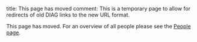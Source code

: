 title: This page has moved
comment: This is a temporary page to allow for redirects of old DIAG links to the new URL format.

This page has moved. For an overview of all people please see the [People page](/people/).

<script type="text/javascript">

var valid_people = {"Bram_van_Ginneken": "bram-van-ginneken","Nico_Karssemeijer": "nico-karssemeijer","Francesco_Ciompi": "francesco-ciompi","Henkjan_Huisman": "henkjan-huisman","Colin_Jacobs": "colin-jacobs","Jeroen_van_der_Laak": "jeroen-van-der-laak","Geert_Litjens": "geert-litjens","Rashindra_Manniesing": "rashindra-manniesing","James_Meakin": "james-meakin","Matthieu_Rutten": "matthieu-rutten","Clarisa_S%C3%A1nchez": "clarisa-sanchez","Cornelia_Schaefer-Prokop": "cornelia-schaefer-prokop","Witali_Aswolinskiy": "witali-aswolinskiy","Thomas_van_den_Heuvel": "thomas-van-den-heuvel","Nikolas_Lessmann": "nikolas-lessmann","Caner_Mercan": "caner-mercan","Nikita_Moriakov": "nikita-moriakov","Keelin_Murphy": "keelin-murphy","Steven_Schalekamp": "steven-schalekamp","Ernst_Scholten": "ernst-scholten","Jonas_Teuwen": "jonas-teuwen","Elke_Loskamp-Huntink": "elke-loskamp-huntink","Rita_Bijlsma": "rita-bijlsma","Merijn_van_Erp": "merijn-van-erp","Paul_Konstantin_Gerke": "paul-konstantin-gerke","Miriam_Groeneveld": "miriam-groeneveld","Sjoerd_Kerkstra": "sjoerd-kerkstra","Sil_van_de_Leemput": "sil-van-de-leemput","Mike_Overkamp": "mike-overkamp","Maud_Wekking": "maud-wekking","Harm_van_Zeeland": "harm-van-zeeland","Alessandro_Ardu": "alessandro-ardu","Maschenka_Balkenhol": "maschenka-balkenhol","P%C3%A9ter_B%C3%A1ndi": "peter-bandi","Thomas_de_Bel": "thomas-de-bel","John-Melle_Bokhorst": "john-melle-bokhorst","Luuk_Boulogne": "luuk-boulogne","Patrick_Brand": "patrick-brand","Wouter_Bulten": "wouter-bulten","Erdi_Calli": "erdi-calli","Oscar_Debats": "oscar-debats","Koen_Dercksen": "koen-dercksen","Miguel_Fernandes": "miguel-fernandes","Daan_Geijs": "daan-geijs","Cristina_Gonzalez_Gonzalo": "cristina-gonzalez-gonzalo","Jasper_van_der_Graaf": "jasper-van-der-graaf","Tariq_Haddad": "tariq-haddad","Ward_Hendrix": "ward-hendrix","Meyke_Hermsen": "meyke-hermsen","Matin_Hosseinzadeh": "matin-hosseinzadeh","Gabriel_Humpire_Mamani": "gabriel-humpire-mamani","Michel_Kok": "michel-kok","Kevin_Koschmieder": "kevin-koschmieder","Kicky_van_Leeuwen": "kicky-van-leeuwen","Bart_Liefers": "bart-liefers","Jasper_Linmans": "jasper-linmans","Esther_Markus-Smeets": "esther-markus-smeets","Midas_Meijs": "midas-meijs","Ajay_Patel": "ajay-patel","Hans_Pinckaers": "hans-pinckaers","Sarah_van_Riel": "sarah-van-riel","Mart_van_Rijthoven": "mart-van-rijthoven","Riccardo_Samperna": "riccardo-samperna","Anton_Schreuder": "anton-schreuder","Cheryl_Sital": "cheryl-sital","Ecem_Sogancioglu": "ecem-sogancioglu","David_Tellez": "david-tellez","Kiran_Vaidhya_Venkadesh": "kiran-vaidhya-venkadesh","Coen_de_Vente": "coen-de-vente","Xie_Weiyi": "xie-weiyi","Gaby_Whitehead": "gaby-whitehead","Bram_de_Wilde": "bram-de-wilde","Ludo_van_Alst": "ludo-van-alst","Niels_van_den_Hork": "niels-van-den-hork","Thijs_van_den_Hout": "thijs-van-den-hout","Jeffrey_Hoven": "jeffrey-hoven","Ruben_Kluge": "ruben-kluge","Chase_Neff": "chase-neff","Martijn_Schilpzand": "martijn-schilpzand","Rens_van_Schouwenburg": "rens-van-schouwenburg","Grzegorz_Chlebus": "grzegorz-chlebus","Nils_Hendrix": "nils-hendrix","Alessa_Hering": "alessa-hering"
}

valid_pub_pages = {"Bram+van+Ginneken": "bram-van-ginneken","Nico+Karssemeijer": "nico-karssemeijer","Francesco+Ciompi": "francesco-ciompi","Henkjan+Huisman": "henkjan-huisman","Colin+Jacobs": "colin-jacobs","Jeroen+van+der+Laak": "jeroen-van-der-laak","Geert+Litjens": "geert-litjens","Rashindra+Manniesing": "rashindra-manniesing","James+Meakin": "james-meakin","Matthieu+Rutten": "matthieu-rutten","Clarisa+Sánchez": "clarisa-sanchez","Cornelia+Schaefer-Prokop": "cornelia-schaefer-prokop","Witali+Aswolinskiy": "witali-aswolinskiy","Thomas+van+den+Heuvel": "thomas-van-den-heuvel","Nikolas+Lessmann": "nikolas-lessmann","Caner+Mercan": "caner-mercan","Nikita+Moriakov": "nikita-moriakov","Keelin+Murphy": "keelin-murphy","Steven+Schalekamp": "steven-schalekamp","Ernst+Scholten": "ernst-scholten","Jonas+Teuwen": "jonas-teuwen","Elke+Loskamp-Huntink": "elke-loskamp-huntink","Rita+Bijlsma": "rita-bijlsma","Merijn+van+Erp": "merijn-van-erp","Paul+Konstantin+Gerke": "paul-konstantin-gerke","Miriam+Groeneveld": "miriam-groeneveld","Sjoerd+Kerkstra": "sjoerd-kerkstra","Sil+van+de+Leemput": "sil-van-de-leemput","Mike+Overkamp": "mike-overkamp","Maud+Wekking": "maud-wekking","Harm+van+Zeeland": "harm-van-zeeland","Alessandro+Ardu": "alessandro-ardu","Maschenka+Balkenhol": "maschenka-balkenhol","Péter+Bándi": "peter-bandi","Thomas+de+Bel": "thomas-de-bel","John-Melle+Bokhorst": "john-melle-bokhorst","Luuk+Boulogne": "luuk-boulogne","Patrick+Brand": "patrick-brand","Wouter+Bulten": "wouter-bulten","Erdi+Calli": "erdi-calli","Oscar+Debats": "oscar-debats","Koen+Dercksen": "koen-dercksen","Miguel+Fernandes": "miguel-fernandes","Daan+Geijs": "daan-geijs","Cristina+Gonzalez+Gonzalo": "cristina-gonzalez-gonzalo","Jasper+van+der+Graaf": "jasper-van-der-graaf","Tariq+Haddad": "tariq-haddad","Ward+Hendrix": "ward-hendrix","Meyke+Hermsen": "meyke-hermsen","Matin+Hosseinzadeh": "matin-hosseinzadeh","Gabriel+Humpire+Mamani": "gabriel-humpire-mamani","Michel+Kok": "michel-kok","Kevin+Koschmieder": "kevin-koschmieder","Kicky+van+Leeuwen": "kicky-van-leeuwen","Bart+Liefers": "bart-liefers","Jasper+Linmans": "jasper-linmans","Esther+Markus-Smeets": "esther-markus-smeets","Midas+Meijs": "midas-meijs","Ajay+Patel": "ajay-patel","Hans+Pinckaers": "hans-pinckaers","Sarah+van+Riel": "sarah-van-riel","Mart+van+Rijthoven": "mart-van-rijthoven","Riccardo+Samperna": "riccardo-samperna","Anton+Schreuder": "anton-schreuder","Cheryl+Sital": "cheryl-sital","Ecem+Sogancioglu": "ecem-sogancioglu","David+Tellez": "david-tellez","Kiran+Vaidhya+Venkadesh": "kiran-vaidhya-venkadesh","Coen+de+Vente": "coen-de-vente","Xie+Weiyi": "xie-weiyi","Gaby+Whitehead": "gaby-whitehead","Bram+de+Wilde": "bram-de-wilde","Ludo+van+Alst": "ludo-van-alst","Niels+van+den+Hork": "niels-van-den-hork","Thijs+van+den+Hout": "thijs-van-den-hout","Jeffrey+Hoven": "jeffrey-hoven","Ruben+Kluge": "ruben-kluge","Chase+Neff": "chase-neff","Martijn+Schilpzand": "martijn-schilpzand","Rens+van+Schouwenburg": "rens-van-schouwenburg","Grzegorz+Chlebus": "grzegorz-chlebus","Nils+Hendrix": "nils-hendrix","Alessa+Hering": "alessa-hering"
}

function getParameterByName(name, url) {
  if (!url) url = window.location.href;
    name = name.replace(/[\[\]]/g, '\\$&');
    var regex = new RegExp('[?&]' + name + '(=([^&#]*)|&|#|$)'),
        results = regex.exec(url);
    if (!results) return null;
    if (!results[2]) return '';
    return decodeURIComponent(results[2].replace(/\+/g, ' '));
}

if(getParameterByName('name') in valid_people) {
    // Redirect to new people page
    window.location.replace('https://' + window.location.hostname + '/people/' + valid_people[getParameterByName('name')])
}

if(getParameterByName('pubname') in valid_pub_pages) {
    // Redirect to new publication page
    window.location.replace('https://' + window.location.hostname + '/publications/' + validvalid_pub_pages_people[getParameterByName('pubname')])
}
</script>